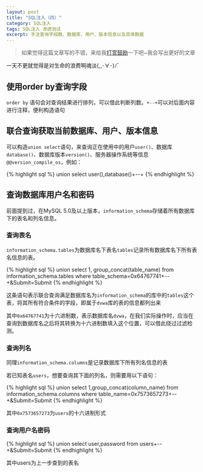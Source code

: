 ```yaml
---
layout: post
title: "SQL注入（四）"
category: SQL注入
tags: SQL注入 渗透测试
excerpt: 手注查询字段数、数据库、用户、版本信息以及具体数据
---
```

> 如果觉得这篇文章写的不错，来给我[打赏鼓励](https://github.com/miaochiahao/miaochiahao.github.io/blob/master/pictures/alipay.jpg?raw=true)一下吧~我会写出更好的文章


一天不更就觉得是对生命的浪费啊魂淡(,,･∀･)ﾉ゛

## 使用order by查询字段

`order by` 语句会对查询结果进行排列，可以借此判断列数。`+--+`可以对后面内容进行注释，便利构造语句


## 联合查询获取当前数据库、用户、版本信息

可以构造`union select`语句，来查询正在使用中的用户`user()`、数据库`database()`、数据库版本`version()`、服务器操作系统等信息`@@version_compile_os`，例如：

{% highlight sql %}
union select user(),database()+--+
{% endhighlight %}

## 查询数据库用户名和密码

前面提到过，在MySQL 5.0及以上版本，`information_schema`存储着所有数据库下的表名和列名信息。

### 查询表名

`information_schema.tables`为数据库名下表名`tables`记录所有数据库名下所有表名信息的表。

{% highlight sql %}
union select 1, group_concat(table_name) from information_schema.tables where table_schema=0x64767741+--+&Submit=Submit
{% endhighlight %}

这条语句表示联合查询满足数据库名为`information_schema`的库中的`tables`这个表，将其所有符合条件的字段，即属于`dvwa`库的表的信息都列出来

其中`0x64767741`为十六进制数，表示数据库名`dvwa`，在我们实际操作时，应当在查询到数据库名之后将其转换为十六进制数填入这个位置，可以借此绕过过滤检测。

### 查询列名

同理`information_schema.columns`是记录数据库下所有列名信息的表

若已知表名`users`，想要查询其下面的列名，则需要用以下语句：

{% highlight sql %}
union select 1,group_concat(column_name) from information_schema.columns where table_name=0x7573657273+--+&Submit=Submit
{% endhighlight %}

其中`0x7573657273`为`users`的十六进制形式

### 查询用户名密码

{% highlight sql %}
union select user,password from users+--+&Submit=Submit
{% endhighlight %}

其中users为上一步查到的表名